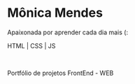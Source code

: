 # Mônica Mendes

Apaixonada por aprender cada dia mais (:

HTML | CSS | JS

<br>

Portfólio de projetos FrontEnd - WEB
